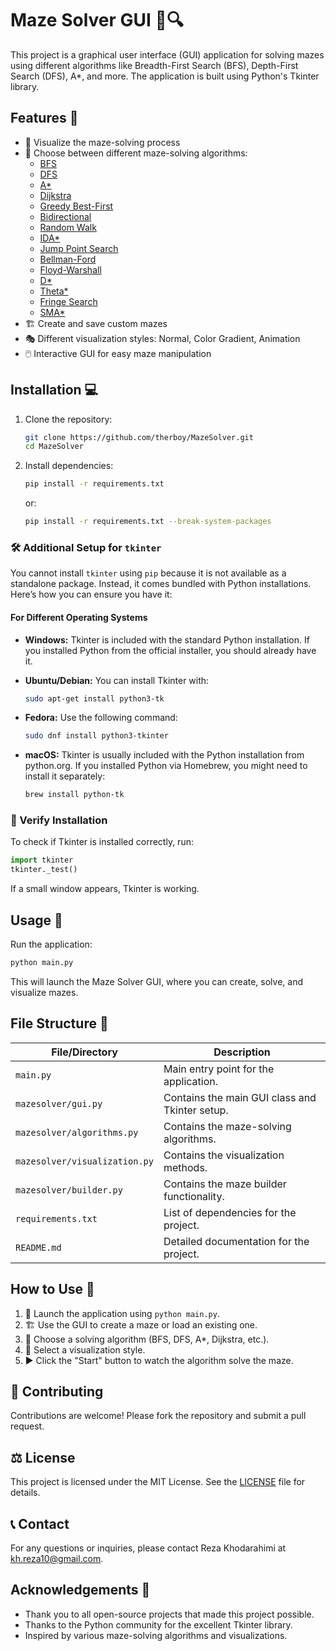 # Maze Solver GUI 🧩🔍

This project is a graphical user interface (GUI) application for solving mazes using different algorithms like Breadth-First Search (BFS), Depth-First Search (DFS), A*, and more. The application is built using Python's Tkinter library.

## Features 🌟

- 🎨 Visualize the maze-solving process
- 🔀 Choose between different maze-solving algorithms:
  - [BFS](https://www.geeksforgeeks.org/breadth-first-search-or-bfs-for-a-graph/)
  - [DFS](https://www.geeksforgeeks.org/depth-first-search-or-dfs-for-a-graph/)
  - [A*](https://www.geeksforgeeks.org/a-search-algorithm/)
  - [Dijkstra](https://www.geeksforgeeks.org/dijkstras-shortest-path-algorithm-greedy-algo-7/)
  - [Greedy Best-First](https://www.geeksforgeeks.org/greedy-best-first-search-algorithm/)
  - [Bidirectional](https://www.geeksforgeeks.org/bidirectional-search/)
  - [Random Walk](https://www.geeksforgeeks.org/random-walk-implementation-python/)
  - [IDA*](https://www.geeksforgeeks.org/iterative-deepening-a-algorithm-ida-artificial-intelligence/)
  - [Jump Point Search](https://www.geeksforgeeks.org/jump-search/)
  - [Bellman-Ford](https://www.geeksforgeeks.org/bellman-ford-algorithm-dp-23/)
  - [Floyd-Warshall](https://www.geeksforgeeks.org/floyd-warshall-algorithm-dp-16/)
  - [D*](https://en.wikipedia.org/wiki/D*)
  - [Theta*](https://news.movel.ai/theta-star?x-host=news.movel.ai)
  - [Fringe Search](https://en.wikipedia.org/wiki/Fringe_search)
  - [SMA*](https://en.wikipedia.org/wiki/SMA*)
- 🏗️ Create and save custom mazes
- 🎭 Different visualization styles: Normal, Color Gradient, Animation
- 🖱️ Interactive GUI for easy maze manipulation

## Installation 💻

1. Clone the repository:
   ```bash
   git clone https://github.com/therboy/MazeSolver.git
   cd MazeSolver
   ```

2. Install dependencies:
   ```bash
   pip install -r requirements.txt
   ```
   or:
   ```bash
   pip install -r requirements.txt --break-system-packages
   ```

### 🛠️ Additional Setup for `tkinter`

You cannot install `tkinter` using `pip` because it is not available as a standalone package. Instead, it comes bundled with Python installations. Here’s how you can ensure you have it:

#### For Different Operating Systems

- **Windows:**
  Tkinter is included with the standard Python installation. If you installed Python from the official installer, you should already have it.

- **Ubuntu/Debian:**
  You can install Tkinter with:
  ```bash
  sudo apt-get install python3-tk
  ```

- **Fedora:**
  Use the following command:
  ```bash
  sudo dnf install python3-tkinter
  ```

- **macOS:**
  Tkinter is usually included with the Python installation from python.org. If you installed Python via Homebrew, you might need to install it separately:
  ```bash
  brew install python-tk
  ```

### 🧪 Verify Installation

To check if Tkinter is installed correctly, run:

```python
import tkinter
tkinter._test()
```

If a small window appears, Tkinter is working.

## Usage 🚀

Run the application:
```bash
python main.py
```

This will launch the Maze Solver GUI, where you can create, solve, and visualize mazes.

## File Structure 📁

| File/Directory             | Description                                        |
|----------------------------|----------------------------------------------------|
| `main.py`                  | Main entry point for the application.              |
| `mazesolver/gui.py`        | Contains the main GUI class and Tkinter setup.     |
| `mazesolver/algorithms.py` | Contains the maze-solving algorithms.              |
| `mazesolver/visualization.py` | Contains the visualization methods.            |
| `mazesolver/builder.py`    | Contains the maze builder functionality.           |
| `requirements.txt`         | List of dependencies for the project.              |
| `README.md`                | Detailed documentation for the project.            |

## How to Use 📝

1. 🚀 Launch the application using `python main.py`.
2. 🏗️ Use the GUI to create a maze or load an existing one.
3. 🧠 Choose a solving algorithm (BFS, DFS, A*, Dijkstra, etc.).
4. 🎨 Select a visualization style.
5. ▶️ Click the "Start" button to watch the algorithm solve the maze.

## 🤝 Contributing

Contributions are welcome! Please fork the repository and submit a pull request.

## ⚖️ License

This project is licensed under the MIT License. See the [LICENSE](LICENSE) file for details.

## 📞 Contact

For any questions or inquiries, please contact Reza Khodarahimi at kh.reza10@gmail.com.

## Acknowledgements 🙏
- Thank you to all open-source projects that made this project possible.
- Thanks to the Python community for the excellent Tkinter library.
- Inspired by various maze-solving algorithms and visualizations.
